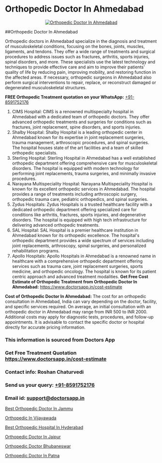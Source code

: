 # Orthopedic Doctor In Ahmedabad

<p align="center">
  <a href="https://doctorsapp.in">
    <img src="https://i.ibb.co/tqM3hNg/sqdqdqsddsa.png" alt="Orthopedic Doctor In Ahmedabad">
  </a>
</p>
##Orthopedic Doctor In Ahmedabad

Orthopedic doctors in Ahmedabad specialize in the diagnosis and treatment of musculoskeletal conditions, focusing on the bones, joints, muscles, ligaments, and tendons. They offer a wide range of treatments and surgical procedures to address issues such as fractures, arthritis, sports injuries, spinal disorders, and more. These specialists use the latest technology and techniques to provide effective care and aim to improve their patients' quality of life by reducing pain, improving mobility, and restoring function in the affected areas. If necessary, orthopedic surgeons in Ahmedabad also perform surgical interventions to repair, replace, or reconstruct damaged or degenerated musculoskeletal structures.

**FREE Orthopedic Treatment quotation on your WhatsApp:**  [+91-8591752176](https://api.whatsapp.com/send?phone=8591752176)

1) CIMS Hospital: CIMS is a renowned multispecialty hospital in Ahmedabad with a dedicated team of orthopedic doctors. They offer advanced orthopedic treatments and surgeries for conditions such as fractures, joint replacement, spine disorders, and sports injuries.
2) Shalby Hospital: Shalby Hospital is a leading orthopedic center in Ahmedabad known for its expertise in joint replacement surgeries, trauma management, arthroscopic procedures, and spinal surgeries. The hospital houses state of the art facilities and a team of skilled orthopedic specialists.
3) Sterling Hospital: Sterling Hospital in Ahmedabad has a well established orthopedic department offering comprehensive care for musculoskeletal disorders. The hospital is equipped with modern technology for performing joint replacements, trauma surgeries, and minimally invasive procedures.
4) Narayana Multispeciality Hospital: Narayana Multispeciality Hospital is known for its excellent orthopedic services in Ahmedabad. The hospital provides a range of treatments including arthroscopic surgery, orthopedic trauma care, pediatric orthopedics, and spinal surgeries.
5) Zydus Hospitals: Zydus Hospitals is a trusted healthcare facility with a dedicated orthopedic department offering specialized care for conditions like arthritis, fractures, sports injuries, and degenerative disorders. The hospital is equipped with high tech infrastructure for delivering advanced orthopedic treatments.
6) SAL Hospital: SAL Hospital is a premier healthcare institution in Ahmedabad known for its orthopedic excellence. The hospital's orthopedic department provides a wide spectrum of services including joint replacements, arthroscopy, spinal surgeries, and personalized rehabilitation programs.
7) Apollo Hospitals: Apollo Hospitals in Ahmedabad is a renowned name in healthcare with a comprehensive orthopedic department offering services such as trauma care, joint replacement surgeries, sports medicine, and orthopedic oncology. The hospital is known for its patient centric approach and advanced treatment modalities.
**Get Free Cost Estimate of Orthopedic Treatment from Orthopedic Doctor In Ahmedabad:** https://www.doctorsapp.in/cost-estimate

**Cost of Orthopedic Doctor In Ahmedabad:**
The cost for an orthopedic consultation in Ahmedabad, India can vary depending on the doctor, facility, and specific services required. On average, an initial consultation with an orthopedic doctor in Ahmedabad may range from INR 500 to INR 2000. Additional costs may apply for diagnostic tests, procedures, and follow-up appointments. It is advisable to contact the specific doctor or hospital directly for accurate pricing information.

### This information is sourced from Doctors App 
### Get Free Treatment Quotation https://www.doctorsapp.in/cost-estimate
### Contact info: Roshan Chaturvedi 
### Send us your query: [+91-8591752176](https://api.whatsapp.com/send?phone=8591752176) 
### Email id: support@doctorsapp.in

[Best Orthopedic Doctor In Jammu](https://www.linkedin.com/pulse/best-orthopedic-doctor-jammu-doctorsapp-dhaka-hgame?trackingId=MT%2FepGN7BiFHB8LQkLc2Eg%3D%3D&lipi=urn%3Ali%3Apage%3Ad_flagship3_company_admin%3Bo%2BosOGJBSO63YocmsfjAZA%3D%3D)

[Orthopedic In Vijayawada](https://www.linkedin.com/pulse/orthopedic-vijayawada-doctorsapp-chittagong-ty6ee?trackingId=cbLDhgSAORJ05BdXblE8FA%3D%3D&lipi=urn%3Ali%3Apage%3Ad_flagship3_company_admin%3BUjs5mcUZR9ewYOKOFkpg2w%3D%3D)

[Best Orthopedic Hospital In Hyderabad](https://medium.com/@vimalrana22/best-orthopedic-hospital-in-hyderabad-e7492a968a31)

[Orthopedic Doctor In Jaipur](https://medium.com/@vimalrana22/orthopedic-doctor-in-jaipur-cab5aa22cd63)

[Orthopedic Doctor Bhubaneswar](https://doctors-apps.github.io/doctorsapp/orthopedic-doctor-bhubaneswar)

[Orthopedic Doctor In Patna](https://doctors-apps.github.io/doctorsapp/orthopedic-doctor-in-patna)

